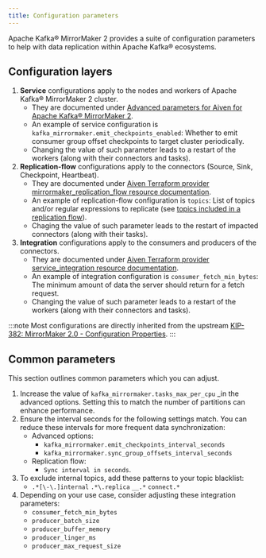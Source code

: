 ```yaml
---
title: Configuration parameters
---
```


Apache Kafka® MirrorMaker 2 provides a suite of configuration parameters
to help with data replication within Apache Kafka® ecosystems.

## Configuration layers

1.  **Service** configurations apply to the nodes and workers of Apache Kafka® MirrorMaker 2 cluster. 
    - They are documented under [Advanced parameters for Aiven for Apache Kafka® MirrorMaker 2](/docs/products/kafka/kafka-mirrormaker/reference/advanced-params).
    - An example of service configuration is `kafka_mirrormaker.emit_checkpoints_enabled`: Whether to emit consumer group offset checkpoints to target cluster periodically.
    - Changing the value of such parameter leads to a restart of the workers (along with their connectors and tasks).
1.  **Replication-flow** configurations apply to the connectors (Source, Sink, Checkpoint, Heartbeat).
    - They are documented under [Aiven Terraform provider mirrormaker_replication_flow resource documentation](https://registry.terraform.io/providers/aiven/aiven/latest/docs/resources/mirrormaker_replication_flow).
    - An example of replication-flow configuration is `topics`: List of topics and/or regular expressions to replicate (see [topics included in a replication flow](/docs/products/kafka/kafka-mirrormaker/concepts/replication-flow-topics-regex)).
    - Chaging the value of such parameter leads to the restart of impacted connectors (along with their tasks).
1.  **Integration** configurations apply to the consumers and producers of the connectors.
    - They are documented under [Aiven Terraform provider service_integration resource documentation](https://registry.terraform.io/providers/aiven/aiven/latest/docs/resources/service_integration#nested-schema-for-kafka_mirrormaker_user_configkafka_mirrormaker).
    - An example of integration configuration is `consumer_fetch_min_bytes`: The minimum amount of data the server should return for a fetch request.
    - Changing the value of such parameter leads to a restart of the workers (along with their connectors and tasks).

:::note
Most configurations are directly inherited from the upstream [KIP-382: MirrorMaker 2.0 - Configuration Properties](https://cwiki.apache.org/confluence/pages/viewpage.action?pageId=95650722#KIP382:MirrorMaker2.0-ConnectorConfigurationProperties).
:::

## Common parameters

This section outlines common parameters which you can adjust.

1.  Increase the value of `kafka_mirrormaker.tasks_max_per_cpu` _in the
    advanced options. Setting this to match the number of partitions can
    enhance performance.
1.  Ensure the interval seconds for the following settings match. You
    can reduce these intervals for more frequent data synchronization:
    -   Advanced options:
        -   `kafka_mirrormaker.emit_checkpoints_interval_seconds`
        -   `kafka_mirrormaker.sync_group_offsets_interval_seconds`
    -   Replication flow:
        -   `Sync interval in seconds`.
1.  To exclude internal topics, add these patterns to your topic
    blacklist:
    -   `.*[\-\.]internal` `.*\.replica` `__.*` `connect.*`
1.  Depending on your use case, consider adjusting these integration parameters:
    -   `consumer_fetch_min_bytes`
    -   `producer_batch_size`
    -   `producer_buffer_memory`
    -   `producer_linger_ms`
    -   `producer_max_request_size`
